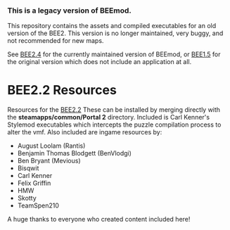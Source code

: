 ### This is a legacy version of BEEmod.

This repository contains the assets and compiled executables for an old version of the BEE2. This version is no longer maintained, very buggy, and not recommended for new maps.

See [BEE2.4](https://github.com/BEEmod/BEE2.4) for the currently maintained version of BEEmod, or [BEE1.5](https://github.com/BEEmod/BEEMOD) for the original version which does not include an application at all.

# BEE2.2 Resources

Resources for the [BEE2.2](https://github.com/BenVlodgi/BEE2.2)
These can be installed by merging directly with the **steamapps/common/Portal 2** directory.
Included is Carl Kenner's Stylemod executables which intercepts the puzzle compilation process to alter the vmf.
Also included are ingame resources by:
- August Loolam (Rantis)
- Benjamin Thomas Blodgett (BenVlodgi)
- Ben Bryant (Mevious)
- Bisqwit
- Carl Kenner
- Felix Griffin
- HMW
- Skotty
- TeamSpen210

A huge thanks to everyone who created content included here!

